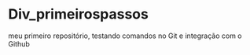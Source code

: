 # Div_primeirospassos

meu primeiro repositório, testando comandos no Git e integração com o Github
